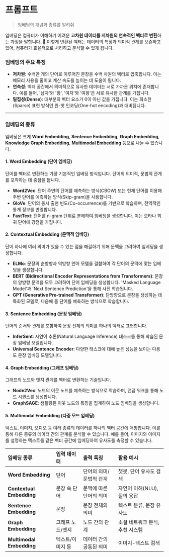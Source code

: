# 프롬프트
> 임베딩의 개념과 종류를 알려줘

임베딩은 컴퓨터가 이해하기 어려운 **고차원 데이터를 저차원의 연속적인 벡터로 변환**하는 과정을 말합니다. 🤖 이렇게 변환된 벡터는 데이터의 특징과 의미적 관계를 보존하고 있어, 컴퓨터가 효율적으로 처리하고 분석할 수 있게 됩니다.

### 임베딩의 주요 특징
* **저차원**: 수백만 개의 단어로 이루어진 문장을 수백 차원의 벡터로 압축합니다. 이는 메모리 사용을 줄이고 계산 속도를 높이는 데 도움이 됩니다.
* **연속성**: 벡터 공간에서 의미적으로 유사한 데이터는 서로 가까운 위치에 존재합니다. 예를 들어, '남자'와 '왕', '여자'와 '여왕'은 서로 유사한 관계를 가집니다.
* **밀집성(Dense)**: 대부분의 벡터 요소가 0이 아닌 값을 가집니다. 이는 희소한(Sparse) 표현 방식인 원-핫 인코딩(One-hot encoding)과 대비됩니다.

---

### 임베딩의 종류
임베딩은 크게 **Word Embedding**, **Sentence Embedding**, **Graph Embedding**, **Knowledge Graph Embedding**, **Multimodal Embedding** 등으로 나눌 수 있습니다.

#### 1. Word Embedding (단어 임베딩)
단어를 벡터로 변환하는 가장 기본적인 임베딩 방식입니다. 단어의 의미적, 문법적 관계를 포착하는 데 중점을 둡니다.
* **Word2Vec**: 단어 주변의 단어를 예측하는 방식(CBOW) 또는 현재 단어를 이용해 주변 단어를 예측하는 방식(Skip-gram)을 사용합니다.
* **GloVe**: 단어의 동시 출현 빈도(Co-occurrence)를 기반으로 학습하며, 전역적인 통계 정보를 반영합니다.
* **FastText**: 단어를 n-gram 단위로 분해하여 임베딩을 생성합니다. 이는 오타나 희귀 단어에 강점을 가집니다.

#### 2. Contextual Embedding (문맥적 임베딩)
단어 하나에 여러 의미가 있을 수 있는 점을 해결하기 위해 문맥을 고려하여 임베딩을 생성합니다.
* **ELMo**: 문장의 순방향과 역방향 언어 모델을 결합하여 각 단어의 문맥에 맞는 임베딩을 생성합니다.
* **BERT (Bidirectional Encoder Representations from Transformers)**: 문장의 양방향 문맥을 모두 고려하여 단어 임베딩을 생성합니다. 'Masked Language Model'과 'Next Sentence Prediction'을 통해 사전 학습됩니다.
* **GPT (Generative Pre-trained Transformer)**: 단방향으로 문장을 생성하는 데 특화된 모델로, 다음에 올 단어를 예측하는 방식으로 학습합니다. 

#### 3. Sentence Embedding (문장 임베딩)
단어의 순서와 관계를 포함하여 문장 전체의 의미를 하나의 벡터로 표현합니다.
* **InferSent**: 자연어 추론(Natural Language Inference) 태스크를 통해 학습된 문장 임베딩 모델입니다.
* **Universal Sentence Encoder**: 다양한 태스크에 대해 높은 성능을 보이는 다용도 문장 임베딩 모델입니다.

#### 4. Graph Embedding (그래프 임베딩)
그래프의 노드와 엣지 관계를 벡터로 변환하는 기술입니다.
* **Node2Vec**: 노드의 이웃 노드를 예측하는 방식으로 학습하며, 랜덤 워크를 통해 노드 시퀀스를 생성합니다.
* **GraphSAGE**: 샘플링된 이웃 노드의 특징을 집계하여 노드 임베딩을 생성합니다.

#### 5. Multimodal Embedding (다중 모드 임베딩)
텍스트, 이미지, 오디오 등 여러 종류의 데이터를 하나의 벡터 공간에 매핑합니다. 이를 통해 다른 종류의 데이터 간의 관계를 분석할 수 있습니다. 예를 들어, 이미지와 이미지를 설명하는 텍스트를 같은 벡터 공간에 임베딩하여 유사도를 측정할 수 있습니다.

| 임베딩 종류 | 입력 데이터 | 출력 특징 | 활용 예시 |
| :--- | :--- | :--- | :--- |
| **Word Embedding** | 단어 | 단어의 의미/문법적 관계 | 챗봇, 단어 유사도 검색 |
| **Contextual Embedding** | 문장 속 단어 | 문맥에 따른 단어의 의미 | 자연어 이해(NLU), 질의 응답 |
| **Sentence Embedding** | 문장 | 문장 전체의 의미 | 텍스트 분류, 문장 유사도 |
| **Graph Embedding** | 그래프 노드/엣지 | 노드 간의 관계 | 소셜 네트워크 분석, 추천 시스템 |
| **Multimodal Embedding** | 텍스트/이미지 등 | 데이터 간의 공통된 의미 | 이미지-텍스트 검색 |



